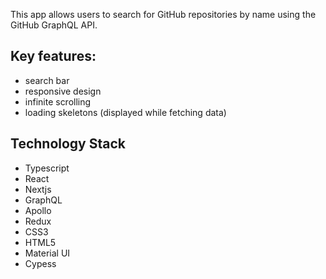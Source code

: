 This app allows users to search for GitHub repositories by name using the GitHub GraphQL API.

## Key features:
* search bar
* responsive design
* infinite scrolling
* loading skeletons (displayed while fetching data)

## Technology Stack

* Typescript
* React
* Nextjs
* GraphQL
* Apollo
* Redux
* CSS3
* HTML5
* Material UI
* Cypess